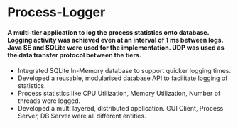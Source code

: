 # Process-Logger
#### A multi-tier application to log the process statistics onto database. Logging activity was achieved even at an interval of 1 ms between logs. Java SE and SQLite were used for the implementation. UDP was used as the data transfer protocol between the tiers.


* Integrated SQLite In-Memory database to support quicker logging times.
* Developed a reusable, modularised database API to facilitate logging of statistics.
* Process statistics like CPU Utilization, Memory Utilization, Number of threads were logged.
* Developed a multi layered, distributed application. GUI Client, Process Server, DB Server were all different entities.
